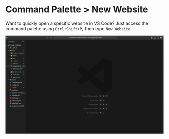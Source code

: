 # Command Palette > New Website

Want to quickly open a specific website in VS Code? Just access the command palette using `Ctrl+Shift+P`, then type `New Website`.

![Demo of the Opening a New Website via Command Palette](./step_2.gif)
